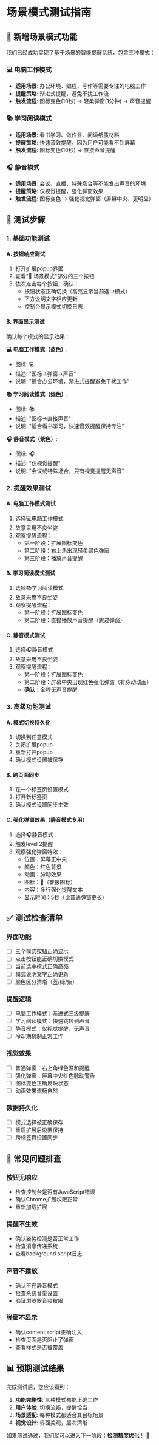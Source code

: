 # 场景模式测试指南

## 🎯 新增场景模式功能

我们已经成功实现了基于场景的智能提醒系统，包含三种模式：

### 💻 电脑工作模式
- **适用场景**: 办公环境、编程、写作等需要专注的电脑工作
- **提醒策略**: 渐进式提醒，避免干扰工作流
- **触发流程**: 图标变色(10秒) → 轻柔弹窗(1分钟) → 声音提醒

### 📚 学习阅读模式  
- **适用场景**: 看书学习、做作业、阅读纸质材料
- **提醒策略**: 快速音效提醒，因为用户可能看不到屏幕
- **触发流程**: 图标变色(10秒) → 直接声音提醒

### 🎧 静音模式
- **适用场景**: 会议、直播、特殊场合等不能发出声音的环境
- **提醒策略**: 仅视觉提醒，强化弹窗效果
- **触发流程**: 图标变色 → 强化视觉弹窗（屏幕中央、更明显）

## 🧪 测试步骤

### 1. 基础功能测试

#### A. 按钮响应测试
1. 打开扩展popup界面
2. 查看"🎯 场景模式"部分的三个按钮
3. 依次点击每个按钮，确认：
   - 按钮状态正确切换（高亮显示当前选中模式）
   - 下方说明文字相应更新
   - 控制台显示模式切换日志

#### B. 界面显示测试
确认每个模式的显示效果：

**💻 电脑工作模式（蓝色）**:
- 图标: 💻 
- 描述: "图标→弹窗→声音"
- 说明: "适合办公环境，渐进式提醒避免干扰工作"

**📚 学习阅读模式（绿色）**:
- 图标: 📚
- 描述: "图标→直接声音" 
- 说明: "适合看书学习，快速音效提醒保持专注"

**🎧 静音模式（紫色）**:
- 图标: 🎧
- 描述: "仅视觉提醒"
- 说明: "会议或特殊场合，只有视觉提醒无声音"

### 2. 提醒效果测试

#### A. 电脑工作模式测试
1. 选择💻电脑工作模式
2. 故意采用不良坐姿
3. 观察提醒流程：
   - 第一阶段：扩展图标变色
   - 第二阶段：右上角出现轻柔绿色弹窗
   - 第三阶段：播放声音提醒

#### B. 学习阅读模式测试  
1. 选择📚学习阅读模式
2. 故意采用不良坐姿
3. 观察提醒流程：
   - 第一阶段：扩展图标变色
   - 第二阶段：直接播放声音提醒（跳过弹窗）

#### C. 静音模式测试
1. 选择🎧静音模式
2. 故意采用不良坐姿
3. 观察提醒流程：
   - 第一阶段：扩展图标变色
   - 第二阶段：屏幕中央出现红色强化弹窗（有脉动动画）
   - **确认**：全程无声音提醒

### 3. 高级功能测试

#### A. 模式切换持久化
1. 切换到任意模式
2. 关闭扩展popup
3. 重新打开popup
4. 确认模式设置被保存

#### B. 跨页面同步
1. 在一个标签页设置模式
2. 打开新标签页
3. 确认模式设置同步生效

#### C. 强化弹窗效果（静音模式专用）
1. 选择🎧静音模式
2. 触发level 2提醒
3. 观察强化弹窗特效：
   - 位置：屏幕正中央
   - 颜色：红色背景
   - 动画：脉动效果
   - 图标：🚨（警报图标）
   - 内容：多行强化提醒文本
   - 显示时间：5秒（比普通弹窗更长）

## ✅ 测试检查清单

### 界面功能
- [ ] 三个模式按钮正确显示
- [ ] 点击按钮能正确切换模式
- [ ] 当前选中模式正确高亮
- [ ] 模式说明文字正确更新
- [ ] 颜色区分清晰（蓝/绿/紫）

### 提醒逻辑  
- [ ] 电脑工作模式：渐进式三级提醒
- [ ] 学习阅读模式：快速跳转到声音
- [ ] 静音模式：仅视觉提醒，无声音
- [ ] 冷却期机制正常工作

### 视觉效果
- [ ] 普通弹窗：右上角绿色温和提醒
- [ ] 强化弹窗：屏幕中央红色脉动警告
- [ ] 图标变色正确反映状态
- [ ] 动画效果流畅自然

### 数据持久化
- [ ] 模式选择被正确保存
- [ ] 重启扩展后设置保持
- [ ] 跨标签页设置同步

## 🐛 常见问题排查

### 按钮无响应
- 检查控制台是否有JavaScript错误
- 确认Chrome扩展权限正常
- 重新加载扩展

### 提醒不生效
- 确认姿势检测是否正常工作
- 检查消息传递系统
- 查看background script日志

### 声音不播放
- 确认不在静音模式
- 检查系统音量设置
- 验证浏览器音频权限

### 弹窗不显示
- 确认content script正确注入
- 检查页面是否阻止了弹窗
- 查看样式是否被覆盖

## 📊 预期测试结果

完成测试后，您应该看到：

1. **功能完整性**: 三种模式都能正确工作
2. **用户体验**: 切换流畅，提醒恰当
3. **场景适配**: 每种模式都适合其目标场景
4. **视觉设计**: 界面美观，层次清晰

如果测试通过，我们就可以进入下一阶段：**检测精度优化**！ 🎯 